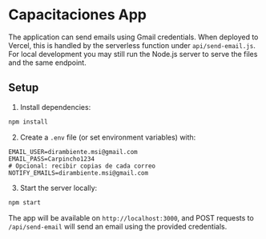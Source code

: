 # Capacitaciones App

The application can send emails using Gmail credentials. When deployed to Vercel, this is handled by the serverless function under `api/send-email.js`.
For local development you may still run the Node.js server to serve the files and the same endpoint.

## Setup

1. Install dependencies:

```bash
npm install
```

2. Create a `.env` file (or set environment variables) with:

```
EMAIL_USER=dirambiente.msi@gmail.com
EMAIL_PASS=Carpincho1234
# Opcional: recibir copias de cada correo
NOTIFY_EMAILS=dirambiente.msi@gmail.com
```

3. Start the server locally:

```bash
npm start
```

The app will be available on `http://localhost:3000`, and POST requests to `/api/send-email` will send an email using the provided credentials.

